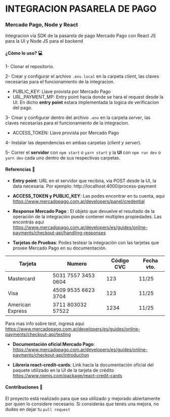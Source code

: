 # INTEGRACION PASARELA DE PAGO

### Mercado Pago, Node y React

Integracion vía SDK de la pasarela de pago Mercado Pago con React JS para la UI y Node JS para el backend

#### ¿Cómo lo uso? 💻

1- Clonar el repositorio.

2- Crear y configurar el archivo `.env.local` en la carpeta _client_, las claves necesarias para el funcionamiento de la integracion.

-   PUBLIC_KEY: Llave provista por Mercado Pago
-   URL_PAYMENT_MP: Entry point hacia donde se hara el request desde la UI. En dicho **entry point** estara implementada la logica de verificacion del pago.

3- Crear y configurar dentro del archivo `.env` en la carpeta _server_, las claves necesarias para el funcionamiento de la integracion.

-   ACCESS_TOKEN: Llave provista por Mercado Pago

4- Instalar las dependencias en ambas carpetas (_client y server_).

5- Correr el **servidor** con `npm start` o `yarn start` y la **UI** con `npm run dev` o `yarn dev` cada uno dentro de sus respectivas carpetas.

#### Referencias 📑

-   **Entry point**: URL en el servidor que recibira, via POST desde la UI, la data necesaria. Por ejemplo: http://localhost:4000/process-payment

-   **ACCESS_TOKEN y PUBLIC_KEY**: Las podes encontrar en tu cuenta, aqui https://www.mercadopago.com.ar/developers/panel/credential

-   **Response Mercado Pago** : El objeto que devuelve el resultado de la operación de la integración puede contener multiples propiedades. Las encontrás aqui https://www.mercadopago.com.ar/developers/es/guides/online-payments/checkout-api/handling-responses

-   **Tarjetas de Pruebas**: Podes testear la integración con las tarjetas que provee Mercado Pago en su documentación.

| Tarjeta          | Numero              | Código CVC | Fecha vto. |
| ---------------- | ------------------- | ---------- | ---------- |
| Mastercard       | 5031 7557 3453 0604 | 123        | 11/25      |
| Visa             | 4509 9535 6623 3704 | 123        | 11/25      |
| American Express | 3711 803032 57522   | 1234       | 11/25      |

Para mas info sobre test, ingresá aqui https://www.mercadopago.com.ar/developers/es/guides/online-payments/checkout-api/testing

-   **Documentación oficial Mercado Pago**: https://www.mercadopago.com.ar/developers/es/guides/online-payments/checkout-api/introduction

-   **Librería react-credit-cards**: Link hacia la documentación oficial del paquete utilizado en la UI de la tarjeta de crédito https://www.npmjs.com/package/react-credit-cards

#### Contribuciones 🤝

El proyecto está realizado para que sea utilizado y mejorado abiertamente por quien lo considere necesario.
Si considerás que tenés una mejora, no dudes en dejar tu `pull request`

